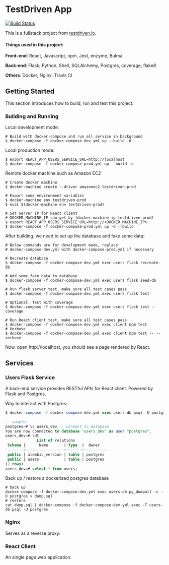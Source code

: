 # TestDriven App

[![Build Status](https://travis-ci.org/luoos/testdriven-app.svg?branch=master)](https://travis-ci.org/luoos/testdriven-app)

This is a fullstack project from [testdriven.io](https://testdriven.io/courses/microservices-with-docker-flask-and-react).

#### Things used in this project:

**Front-end**: React, Javascript, npm, Jest, enzyme, Bulma

**Back-end**: Flask, Python, Shell, SQLAlchemy, Postgres, coverage, flake8

**Others**: Docker, Nginx, Travis CI

## Getting Started

This section introduces how to build, run and test this project.

### Building and Running

Local development mode:

```shell
# Build with docker-compose and run all service in background
$ docker-compose -f docker-compose-dev.yml up --build -d
```

Local production mode:

```shell
$ export REACT_APP_USERS_SERVICE_URL=http://localhost
$ docker-compose -f docker-compose-prod.yml up --build -d
```

Remote docker machine such as Amazon EC2

```shell
# Create docker machine
$ docker-machine create --driver amazonec2 testdriven-prod

# Export some environment variables
$ docker-machine env testdriven-prod
$ eval $(docker-machine env testdriven-prod)

# Set server IP for React client
# DOCKER_MACHINE_IP can get by (docker-machine ip testdriven-prod)
$ export REACT_APP_USERS_SERVICE_URL=http://<DOCKER_MACHINE_IP>
$ docker-compose -f docker-compose-prod.yml up -d --build
```

After building, we need to set up the database and fake some data:

```shell
# Below commands are for development mode, replace
# docker-compose-dev.yml with docker-compose-prod.yml if necessary

# Recreate database
$ docker-compose -f docker-compose-dev.yml exec users flask recreate-db

# Add some fake data to database
$ docker-compose -f docker-compose-dev.yml exec users flask seed-db 

# Run flask server test, make sure all test cases pass
$ docker-compose -f docker-compose-dev.yml exec users flask test

# Optional: Test with coverage
$ docker-compose -f docker-compose-dev.yml exec users flask test --coverage

# Run React client test, make sure all test cases pass
$ docker-compose -f docker-compose-dev.yml exec client npm test
# Verbose
$ docker-compose -f docker-compose-dev.yml exec client npm test -- --verbose
```

Now, open http://localhost, you should see a page rendered by React.

## Services

### Users Flask Service

A back-end service provides RESTful APIs for React client. Powered by Flask and Postgres.

Way to interact with Postgres:

```SQL
$ docker-compose -f docker-compose-dev.yml exec users-db psql -U postgres

-- sample:
postgres=# \c users_dev -- connect to database
You are now connected to database "users_dev" as user "postgres".
users_dev=# \dt
              List of relations
 Schema |      Name       | Type  |  Owner
--------+-----------------+-------+----------
 public | alembic_version | table | postgres
 public | users           | table | postgres
(2 rows)
users_dev=# select * from users;
```

Back up / restore a dockerized postgres database

```shell
# back up
docker-compose -f docker-compose-dev.yml exec users-db pg_dumpall -c -U postgres > dump.sql
# restore
cat dump.sql | docker-compose -f docker-compose-dev.yml exec -T users-db psql -U postgres
```

### Nginx

Serves as a reverse proxy.

### React Client

An single page web application.